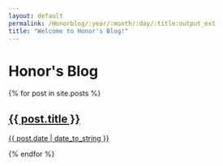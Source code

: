 ```yaml
---
layout: default
permalink: /Honorblog/:year/:month/:day/:title:output_ext
title: "Welcome to Honor's Blog!"
---
```


# Honor's Blog

  {% for post in site.posts %}
  <a href="{{ post.url }}">
    <h2>{{ post.title }}</h2>
    <p>{{ post.date | date_to_string }}</p>
  </a>
{% endfor %}
